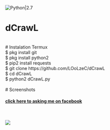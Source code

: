 
![Python|2.7](https://img.shields.io/badge/Python-2.7-brightgreen.svg)
# dCrawL
<br>
# Instalation Termux
<br>
$ pkg install git
<br>
$ pkg install python2
<br>
$ pip2 install requests
<br>
$ git clone https://github.com/LOoLzeC/dCrawL
<br>
$ cd dCrawL
<br>
$ python2 dCrawL.py
<br>
<br>
# Screenshots
<h4><a href ="https://facebook.com/achmad.luthfi.hadi.3">click here to asking me on facebook</a></h4>
<br><br>
<img src ="https://github.com/LOoLzeC/dCrawL/blob/master/data/Screenshot_2019-02-11-05-02-13.png"/>
